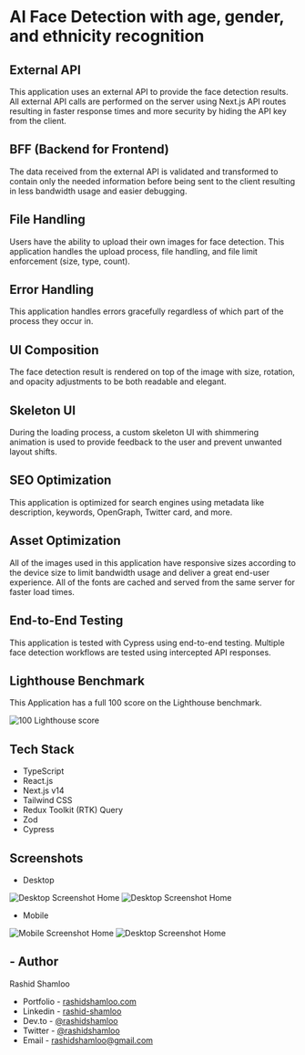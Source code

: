 # AI Face Detection with age, gender, and ethnicity recognition

## External API

This application uses an external API to provide the face detection results. All external API calls are performed on the server using Next.js API routes resulting in faster response times and more security by hiding the API key from the client.

## BFF (Backend for Frontend)

The data received from the external API is validated and transformed to contain only the needed information before being sent to the client resulting in less bandwidth usage and easier debugging.

## File Handling

Users have the ability to upload their own images for face detection. This application handles the upload process, file handling, and file limit enforcement (size, type, count).

## Error Handling

This application handles errors gracefully regardless of which part of the process they occur in.

## UI Composition

The face detection result is rendered on top of the image with size, rotation, and opacity adjustments to be both readable and elegant.

## Skeleton UI

During the loading process, a custom skeleton UI with shimmering animation is used to provide feedback to the user and prevent unwanted layout shifts.

## SEO Optimization

This application is optimized for search engines using metadata like description, keywords, OpenGraph, Twitter card, and more. 

## Asset Optimization

All of the images used in this application have responsive sizes according to the device size to limit bandwidth usage and deliver a great end-user experience. All of the fonts are cached and served from the same server for faster load times.

## End-to-End Testing

This application is tested with Cypress using end-to-end testing. Multiple face detection workflows are tested using intercepted API responses.

## Lighthouse Benchmark

This Application has a full 100 score on the Lighthouse benchmark.

![100 Lighthouse score](/screenshots/lighthouse.png)

## Tech Stack
- TypeScript
- React.js
- Next.js v14
- Tailwind CSS
- Redux Toolkit (RTK) Query
- Zod
- Cypress

## Screenshots
- Desktop

![Desktop Screenshot Home](/screenshots/screenshot-desktop-home.png) ![Desktop Screenshot Home](/screenshots/screenshot-desktop-result.png)
- Mobile

![Mobile Screenshot Home](/screenshots/screenshot-mobile-home.png) ![Desktop Screenshot Home](/screenshots/screenshot-mobile-result.png)

## - Author
Rashid Shamloo

- Portfolio - [rashidshamloo.com](https://www.rashidshamloo.com)
- Linkedin - [rashid-shamloo](https://www.linkedin.com/in/rashid-shamloo/)
- Dev.to - [@rashidshamloo](https://dev.to/rashidshamloo)
- Twitter - [@rashidshamloo](https://www.twitter.com/rashidshamloo)
- Email - [rashidshamloo@gmail.com](mailto:rashidshamloo@gmail.com)
